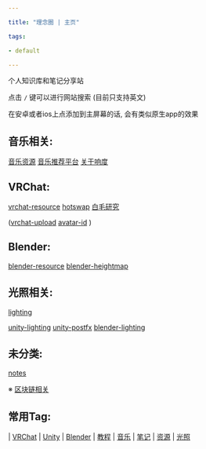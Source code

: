 ```yaml
---

title: "理念圈 | 主页"

tags:

- default

---
```




个人知识库和笔记分享站



点击 `/` 键可以进行网站搜索 (目前只支持英文)



在安卓或者ios上点添加到主屏幕的话, 会有类似原生app的效果



## 音乐相关:

[音乐资源](music/音乐资源.md)  [音乐推荐平台](music/音乐推荐平台.md)  [关于响度](music/关于响度.md)





## VRChat:



[vrchat-resource](vrc/vrchat-resource.md)  [hotswap](vrc/hotswap.md) [白毛研究](notes/白毛研究.md)



 ([vrchat-upload](vrc/vrchat-upload.md)   [avatar-id](vrc/words/avatar-id.md) )



## Blender:

[blender-resource](blender/blender-resource.md) [blender-heightmap](blender/blender-heightmap.md)



## 光照相关:

[lighting](notes/lighting.md) 



[unity-lighting](unity/unity-lighting.md) [unity-postfx](unity/unity-postfx.md) [blender-lighting](blender/blender-lighting.md)



## 未分类:

[notes](notes/notes.md)



※ [区块链相关](notes/nft/blockchain-main.md)





## 常用Tag:



| [VRChat](https://q.noos.ca/tags/VRChat/) | [Unity](https://q.noos.ca/tags/Unity/) | [Blender](https://q.noos.ca/tags/Blender/) | [教程](https://q.noos.ca/tags/教程/) | [音乐](https://q.noos.ca/tags/音乐/) | [笔记](https://q.noos.ca/tags/笔记/) | [资源](https://q.noos.ca/tags/资源/) | [光照](https://q.noos.ca/tags/光照/)







